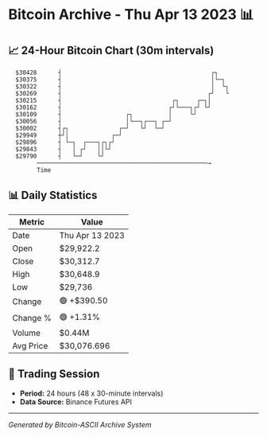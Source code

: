 # Bitcoin Archive - Thu Apr 13 2023 📊

## 📈 24-Hour Bitcoin Chart (30m intervals)

```
  $30428      ┤                                          ┌┐    
  $30375      ┤                                          │└─┐  
  $30322      ┤                                          │  └┐ 
  $30269      ┤                                         ┌┘   └ 
  $30215      ┤                               ┌┐     ┌─┐│      
  $30162      ┤                              ┌┘└───┐┌┘ └┘      
  $30109      ┤                  ┌┐          │     └┘          
  $30056      ┤                  │└──┐┌──┐ ┌─┘                 
  $30002      ┤┌┐              ┌─┘   └┘  └─┘                   
  $29949      ┼┘│            ┌─┘                               
  $29896      ┤ └─┐  ┌───┐┌┐┌┘                                 
  $29843      ┤   │ ┌┘   ││└┘                                  
  $29790      ┤   └─┘    └┘                                    
        ────────────────────────────────────────────────→
        Time
```

## 📊 Daily Statistics

| Metric | Value |
|--------|-------|
| Date | Thu Apr 13 2023 |
| Open | $29,922.2 |
| Close | $30,312.7 |
| High | $30,648.9 |
| Low | $29,736 |
| Change | 🟢 +$390.50 |
| Change % | 🟢 +1.31% |
| Volume | $0.44M |
| Avg Price | $30,076.696 |

## 📅 Trading Session

- **Period:** 24 hours (48 x 30-minute intervals)
- **Data Source:** Binance Futures API

---
*Generated by Bitcoin-ASCII Archive System*

